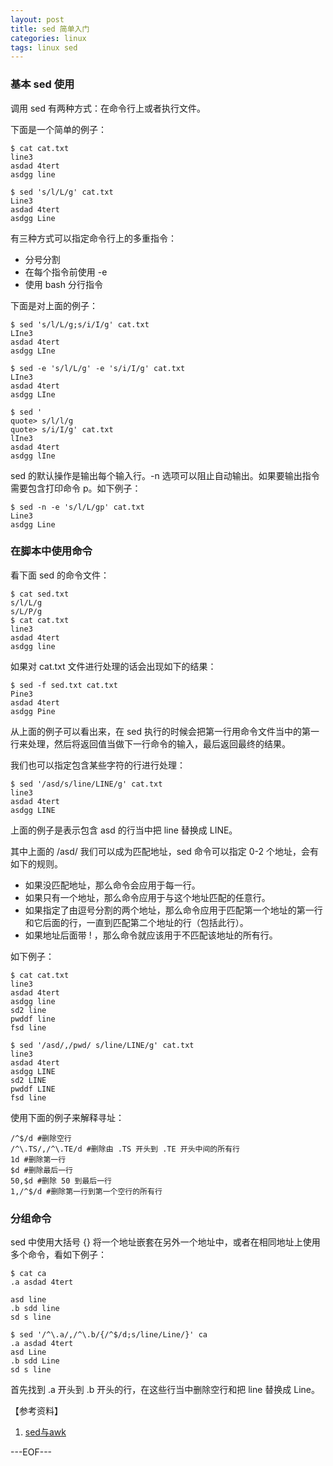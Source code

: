 ```yaml
---
layout: post
title: sed 简单入门
categories: linux
tags: linux sed
---
```


### 基本 sed 使用

调用 sed 有两种方式：在命令行上或者执行文件。

下面是一个简单的例子：

```
$ cat cat.txt
line3
asdad 4tert
asdgg line

$ sed 's/l/L/g' cat.txt
Line3
asdad 4tert
asdgg Line
```

有三种方式可以指定命令行上的多重指令：

- 分号分割
- 在每个指令前使用 -e
- 使用 bash 分行指令

下面是对上面的例子：

```
$ sed 's/l/L/g;s/i/I/g' cat.txt
LIne3
asdad 4tert
asdgg LIne

$ sed -e 's/l/L/g' -e 's/i/I/g' cat.txt
LIne3
asdad 4tert
asdgg LIne

$ sed '
quote> s/l/l/g
quote> s/i/I/g' cat.txt
lIne3
asdad 4tert
asdgg lIne

```

sed 的默认操作是输出每个输入行。-n 选项可以阻止自动输出。如果要输出指令需要包含打印命令 p。如下例子：

```
$ sed -n -e 's/l/L/gp' cat.txt
Line3
asdgg Line
```

### 在脚本中使用命令

看下面 sed 的命令文件：

```
$ cat sed.txt
s/l/L/g
s/L/P/g
$ cat cat.txt
line3
asdad 4tert
asdgg line
```

如果对 cat.txt 文件进行处理的话会出现如下的结果：

```
$ sed -f sed.txt cat.txt
Pine3
asdad 4tert
asdgg Pine
```

从上面的例子可以看出来，在 sed 执行的时候会把第一行用命令文件当中的第一行来处理，然后将返回值当做下一行命令的输入，最后返回最终的结果。

我们也可以指定包含某些字符的行进行处理：

```
$ sed '/asd/s/line/LINE/g' cat.txt
line3
asdad 4tert
asdgg LINE
```

上面的例子是表示包含 asd 的行当中把 line 替换成 LINE。

其中上面的 /asd/  我们可以成为匹配地址，sed 命令可以指定 0-2 个地址，会有如下的规则。

- 如果没匹配地址，那么命令会应用于每一行。
- 如果只有一个地址，那么命令应用于与这个地址匹配的任意行。
- 如果指定了由逗号分割的两个地址，那么命令应用于匹配第一个地址的第一行和它后面的行，一直到匹配第二个地址的行（包括此行）。
- 如果地址后面带 ! ，那么命令就应该用于不匹配该地址的所有行。

如下例子：

```
$ cat cat.txt
line3
asdad 4tert
asdgg line
sd2 line
pwddf line
fsd line

$ sed '/asd/,/pwd/ s/line/LINE/g' cat.txt
line3
asdad 4tert
asdgg LINE
sd2 LINE
pwddf LINE
fsd line
```

使用下面的例子来解释寻址：

```
/^$/d #删除空行
/^\.TS/,/^\.TE/d #删除由 .TS 开头到 .TE 开头中间的所有行
1d #删除第一行
$d #删除最后一行
50,$d #删除 50 到最后一行
1,/^$/d #删除第一行到第一个空行的所有行
```

### 分组命令

sed 中使用大括号 {} 将一个地址嵌套在另外一个地址中，或者在相同地址上使用多个命令，看如下例子：

```
$ cat ca
.a asdad 4tert

asd line
.b sdd line
sd s line

$ sed '/^\.a/,/^\.b/{/^$/d;s/line/Line/}' ca
.a asdad 4tert
asd Line
.b sdd Line
sd s line
```

首先找到 .a 开头到 .b 开头的行，在这些行当中删除空行和把 line 替换成 Line。

【参考资料】

1. [sed与awk](http://book.douban.com/subject/1236944/)

---EOF---

